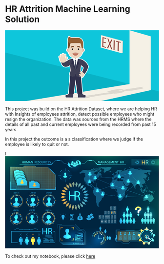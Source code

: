 # HR Attrition Machine Learning Solution

![HR Attrition- Solution by Machine Learning](https://github.com/sagarbhargav/hr-employee-attrition/blob/main/Attrtion.png?raw=true)


This project was build on the HR Attrition Dataset, where we are helping HR with Insights of employees attrition, detect possible employees who might resign the organization. The data was sources from the HRMS where the details of all past and current employees were being recorded from past 15 years.

In this project the outcome is a s classification where we judge if the employee is likely to quit or not.

I![enter image description here](https://github.com/sagarbhargav/hr-employee-attrition/blob/main/hr-analytics-10.jpg?raw=true)

To check out my notebook, please click [here](https://github.com/sagarbhargav/hr-employee-attrition/blob/main/HR_Analytics.ipynb)
